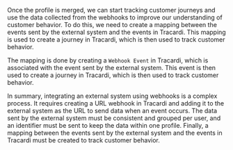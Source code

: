 Once the profile is merged, we can start tracking customer journeys and use the data collected from the webhooks to
improve our understanding of customer behavior. To do this, we need to create a mapping between the events sent by the
external system and the events in Tracardi. This mapping is used to create a journey in Tracardi, which is then used to
track customer behavior.

The mapping is done by creating a `Webhook Event` in Tracardi, which is associated with the event sent by the external
system. This event is then used to create a journey in Tracardi, which is then used to track customer behavior.

In summary, integrating an external system using webhooks is a complex process. It requires creating a URL webhook in
Tracardi and adding it to the external system as the URL to send data when an event occurs. The data sent by the
external system must be consistent and grouped per user, and an identifier must be sent to keep the data within one
profile. Finally, a mapping between the events sent by the external system and the events in Tracardi must be created to
track customer behavior.
